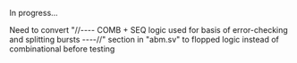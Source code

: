 In progress...

Need to convert "//---- COMB + SEQ logic used for basis of error-checking and splitting bursts ----//" section in "abm.sv" to flopped logic instead of combinational before testing
